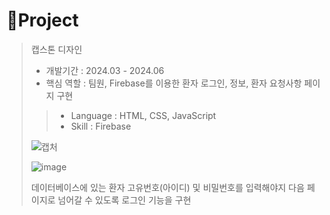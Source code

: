 # 📝Project

> 캡스톤 디자인
>
> - 개발기간 : 2024.03 - 2024.06
> - 핵심 역할 : 팀원, Firebase를 이용한 환자 로그인, 정보, 환자 요청사항 페이지 구현
>   
>> - Language : HTML, CSS, JavaScript
>> - Skill : Firebase
>>
>
>
>
> ![캡처](https://github.com/user-attachments/assets/e52abd27-a9e3-412c-be93-cc64cefacb07)
>
> ![image](https://github.com/user-attachments/assets/b691832c-1338-4371-8c35-e226b4beb7a8)
> 
> 데이터베이스에 있는 환자 고유번호(아이디) 및 비밀번호를 입력해야지 다음 페이지로 넘어갈 수 있도록 로그인 기능을 구현

